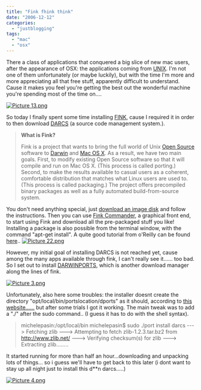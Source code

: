 ```yaml
---
title: "Fink fhink think"
date: "2006-12-12"
categories: 
  - "justblogging"
tags: 
  - "mac"
  - "osx"
---
```


There a class of applications that conquered a big slice of new mac users, after the appearance of OSX: the applications coming from [UNIX](http://www.unix.org/). I'm not one of them unfortunately (or maybe luckily), but with the time I'm more and more appreciating all that free stuff, apparently difficult to understand. Cause it makes you feel you're getting the best out the wonderful machine you're spending most of the time on....

[![Picture 13.png](/media/static/blog_img/Picture%2013.png)](http://people.kmi.open.ac.uk/mikele/blog/wp-content/uploads/2006/12/Picture%2013.png "Picture 13.png")

So today I finally spent some time installing [FINK](http://fink.sourceforge.net/download/), cause I required it in order to then download [DARCS](http://darcs.net/DarcsWiki/FrontPage) (a source code management system.).

> **What is Fink?**
> 
> Fink is a project that wants to bring the full world of Unix [Open Source](http://www.opensource.org/) software to [Darwin](http://www.opensource.apple.com/) and [Mac OS X](http://www.apple.com/macosx/). As a result, we have two main goals. First, to modify existing Open Source software so that it will compile and run on Mac OS X. (This process is called porting.) Second, to make the results available to casual users as a coherent, comfortable distribution that matches what Linux users are used to. (This process is called packaging.) The project offers precompiled binary packages as well as a fully automated build-from-source system.

You don't need anything special, just [download an image disk](http://fink.sourceforge.net/download/index.php?phpLang=en) and follow the instructions. Then you can use [Fink Commander](http://finkcommander.sourceforge.net/), a graphical front end, to start using Fink and download all the pre-packaged stuff you like! Installing a package is also possible from the terminal window, with the command "apt-get install". A quite good tutorial from o'Reilly can be found [here](http://www.onlamp.com/pub/a/mac/2005/09/30/fink.html?page=1).. [![Picture 22.png](/media/static/blog_img/Picture%2022.png)](http://people.kmi.open.ac.uk/mikele/blog/wp-content/uploads/2006/12/Picture%2022.png "Picture 22.png")

However, my initial goal of installing DARCS is not reached yet, cause among the many apps available through fink, I can't really see it...... too bad. So I set out to install [DARWINPORTS](http://darwinports.com/), which is another download manager along the lines of fink.

[![Picture 3.png](/media/static/blog_img/Picture%203.png)](http://people.kmi.open.ac.uk/mikele/blog/wp-content/uploads/2006/12/Picture%203.png "Picture 3.png")

Unfortunately, also here some troubles: the installer doesnt create the directory "opt/local/bin/portslocation/dports" as it should, according to [this website......](http://darwinports.com/) but after some trials I got it working. The main tweak was to add a "./" after the sudo command.. (I guess it has to do with the shell syntax).

> michelepasin:/opt/local/bin michelepasin$ sudo ./port install darcs ---> Fetching zlib ---> Attempting to fetch zlib-1.2.3.tar.bz2 from http://www.zlib.net/ ---> Verifying checksum(s) for zlib ---> Extracting zlib........

It started running for more than half an hour...downloading and unpacking lots of things... so i guess we'll have to get back to this later (i dont want to stay up all night just to install this d\*\*n darcs.....)

[![Picture 4.png](/media/static/blog_img/Picture%204.png)](http://people.kmi.open.ac.uk/mikele/blog/wp-content/uploads/2006/12/Picture%204.png "Picture 4.png")
